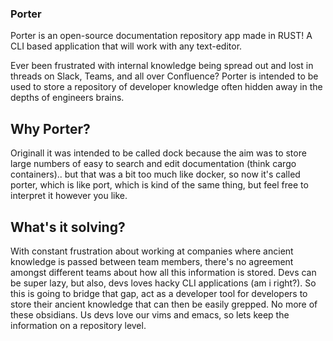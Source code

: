 ### Porter

Porter is an open-source documentation repository app made in RUST!
A CLI based application that will work with any text-editor.

Ever been frustrated with internal knowledge being spread out and lost in threads on Slack, Teams, and all over Confluence?
Porter is intended to be used to store a repository of developer knowledge often hidden away in the depths of engineers brains.

## Why Porter?

Originall it was intended to be called dock because the aim was to store large numbers of easy to search and edit documentation (think cargo containers).. but that was a bit too much like docker, so now it's called porter, which is like port, which is kind of the same thing, but feel free to interpret it however you like.

## What's it solving?

With constant frustration about working at companies where ancient knowledge is passed between team members, there's no agreement amongst different teams about how all this information is stored.
Devs can be super lazy, but also, devs loves hacky CLI applications (am i right?). So this is going to bridge that gap, act as a developer tool for developers to store their ancient knowledge that can then be easily grepped. No more of these obsidians. Us devs love our vims and emacs, so lets keep the information on a repository level.
